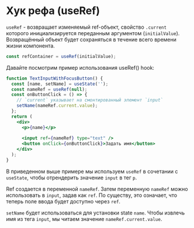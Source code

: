 # Хук рефа \(useRef\)

`useRef` - возвращает изменяемый ref-объект, свойство `.current` которого инициализируется переданным аргументом \(`initialValue`\). Возвращённый объект будет сохраняться в течение всего времени жизни компонента.

```jsx
const refContainer = useRef(initialValue);
```

Давайте посмотрим пример использования useRef\(\) hook:

```jsx
function TextInputWithFocusButton() {
  const [name, setName] = useState('');
  const nameRef = useRef(null);
  const onButtonClick = () => {
    // `current` указывает на смонтированный элемент `input`
    setName(nameRef.current.value);
  };
  return (
    <div>
      <p>{name}</p>
      
      <input ref={nameRef} type="text" />
      <button onClick={onButtonClick}>Задать имя</button>
    </div>
  );
}
```

В приведенном выше примере мы используем `useRef` в сочетании с `useState`, чтобы отрендерить значение `input` в тег `p`.

Ref создается в переменной `nameRef`. Затем переменную `nameRef` можно использовать в `input`, задав как `ref`. По существу, это означает, что теперь поле ввода будет доступно через `ref`.

`setName` будет использоваться для установки state `name`. Чтобы извлечь имя из тега `input`, мы читаем значение `nameRef.current.value`.

